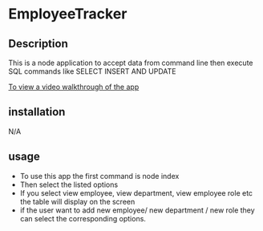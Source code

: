 # EmployeeTracker

## Description
This is a node application to accept data from command line then execute SQL commands like SELECT INSERT AND UPDATE

[To view a video walkthrough of the  app]( https://drive.google.com/file/d/1HqMiTj9UqmfAkjvuJ_y-SKkRXgDFEyss/view)

## installation
N/A

## usage
* To use this app the first command is node index
* Then select the listed options
* If you select view employee, view department, view employee role etc the table will display on the screen
* if the user want to add new employee/ new department / new role they can select the corresponding options.

